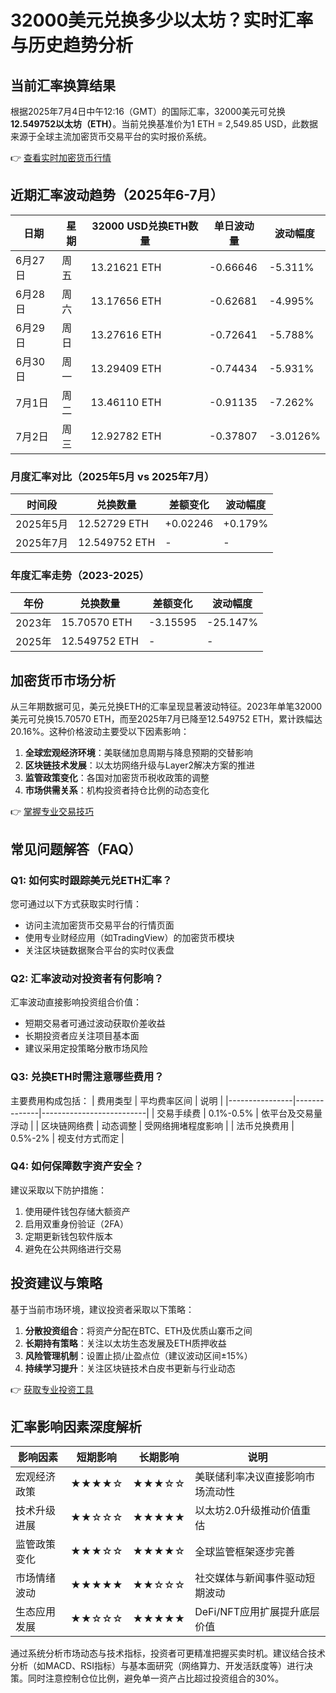 # 32000美元兑换多少以太坊？实时汇率与历史趋势分析

## 当前汇率换算结果
根据2025年7月4日中午12:16（GMT）的国际汇率，32000美元可兑换**12.549752以太坊（ETH）**。当前兑换基准价为1 ETH = 2,549.85 USD，此数据来源于全球主流加密货币交易平台的实时报价系统。

👉 [查看实时加密货币行情](https://bit.ly/okx_welcome)

## 近期汇率波动趋势（2025年6-7月）
| 日期       | 星期   | 32000 USD兑换ETH数量 | 单日波动量 | 波动幅度  |
|------------|--------|----------------------|------------|-----------|
| 6月27日    | 周五   | 13.21621 ETH         | -0.66646   | -5.311%   |
| 6月28日    | 周六   | 13.17656 ETH         | -0.62681   | -4.995%   |
| 6月29日    | 周日   | 13.27616 ETH         | -0.72641   | -5.788%   |
| 6月30日    | 周一   | 13.29409 ETH         | -0.74434   | -5.931%   |
| 7月1日     | 周二   | 13.46110 ETH         | -0.91135   | -7.262%   |
| 7月2日     | 周三   | 12.92782 ETH         | -0.37807   | -3.0126%  |

### 月度汇率对比（2025年5月 vs 2025年7月）
| 时间段      | 兑换数量      | 差额变化   | 波动幅度  |
|-------------|---------------|------------|-----------|
| 2025年5月   | 12.52729 ETH  | +0.02246   | +0.179%   |
| 2025年7月   | 12.549752 ETH | -          | -         |

### 年度汇率走势（2023-2025）
| 年份        | 兑换数量      | 差额变化    | 波动幅度   |
|-------------|---------------|-------------|------------|
| 2023年      | 15.70570 ETH  | -3.15595    | -25.147%   |
| 2025年      | 12.549752 ETH | -           | -          |

## 加密货币市场分析
从三年期数据可见，美元兑换ETH的汇率呈现显著波动特征。2023年单笔32000美元可兑换15.70570 ETH，而至2025年7月已降至12.549752 ETH，累计跌幅达20.16%。这种价格波动主要受以下因素影响：

1. **全球宏观经济环境**：美联储加息周期与降息预期的交替影响
2. **区块链技术发展**：以太坊网络升级与Layer2解决方案的推进
3. **监管政策变化**：各国对加密货币税收政策的调整
4. **市场供需关系**：机构投资者持仓比例的动态变化

👉 [掌握专业交易技巧](https://bit.ly/okx_welcome)

## 常见问题解答（FAQ）

### Q1: 如何实时跟踪美元兑ETH汇率？
您可通过以下方式获取实时行情：
- 访问主流加密货币交易平台的行情页面
- 使用专业财经应用（如TradingView）的加密货币模块
- 关注区块链数据聚合平台的实时仪表盘

### Q2: 汇率波动对投资者有何影响？
汇率波动直接影响投资组合价值：
- 短期交易者可通过波动获取价差收益
- 长期投资者应关注项目基本面
- 建议采用定投策略分散市场风险

### Q3: 兑换ETH时需注意哪些费用？
主要费用构成包括：
| 费用类型       | 平均费率区间 | 说明                     |
|----------------|--------------|--------------------------|
| 交易手续费     | 0.1%-0.5%    | 依平台及交易量浮动       |
| 区块链网络费   | 动态调整     | 受网络拥堵程度影响       |
| 法币兑换费用   | 0.5%-2%      | 视支付方式而定           |

### Q4: 如何保障数字资产安全？
建议采取以下防护措施：
1. 使用硬件钱包存储大额资产
2. 启用双重身份验证（2FA）
3. 定期更新钱包软件版本
4. 避免在公共网络进行交易

## 投资建议与策略
基于当前市场环境，建议投资者采取以下策略：

1. **分散投资组合**：将资产分配在BTC、ETH及优质山寨币之间
2. **长期持有策略**：关注以太坊生态发展及ETH质押收益
3. **风险管理机制**：设置止损/止盈点位（建议波动区间±15%）
4. **持续学习提升**：关注区块链技术白皮书更新与行业动态

👉 [获取专业投资工具](https://bit.ly/okx_welcome)

## 汇率影响因素深度解析
| 影响因素         | 短期影响 | 长期影响 | 说明                           |
|------------------|----------|----------|--------------------------------|
| 宏观经济政策     | ★★★★☆    | ★★★☆☆    | 美联储利率决议直接影响市场流动性 |
| 技术升级进展     | ★★☆☆☆    | ★★★★★    | 以太坊2.0升级推动价值重估      |
| 监管政策变化     | ★★★☆☆    | ★★★★☆    | 全球监管框架逐步完善           |
| 市场情绪波动     | ★★★★★    | ★★☆☆☆    | 社交媒体与新闻事件驱动短期波动 |
| 生态应用发展     | ★★☆☆☆    | ★★★★★    | DeFi/NFT应用扩展提升底层价值   |

通过系统分析市场动态与技术指标，投资者可更精准把握买卖时机。建议结合技术分析（如MACD、RSI指标）与基本面研究（网络算力、开发活跃度等）进行决策。同时注意控制仓位比例，避免单一资产占比超过投资组合的30%。